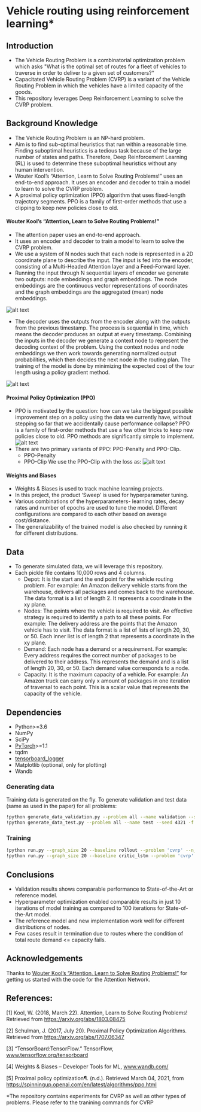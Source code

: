 # Vehicle routing using reinforcement learning*

## Introduction
* The Vehicle Routing Problem is a combinatorial optimization problem which asks "What is the optimal set of routes for a fleet of vehicles to traverse in order to deliver to a given set of customers?“
* Capacitated Vehicle Routing Problem (CVRP) is a variant of the Vehicle Routing Problem in which the vehicles have a limited capacity of the goods.
* This repository leverages Deep Reinforcement Learning to solve the CVRP problem. 


## Background Knowledge
* The Vehicle Routing Problem is an NP-hard problem.
* Aim is to find sub-optimal heuristics that run within a reasonable time. 
Finding suboptimal heuristics is a tedious task because of the large number of states and paths. Therefore, Deep Reinforcement Learning (RL) is used to determine these suboptimal heuristics without any human intervention.
* Wouter Kool’s “Attention, Learn to Solve Routing Problems!”  uses an end-to-end approach. It uses an encoder and decoder to train a model to learn to solve the CVRP problem.
* A proximal policy optimization (PPO) algorithm that uses fixed-length trajectory segments. PPO is a family of first-order methods that use a clipping to keep new policies close to old.

####   Wouter Kool’s “Attention, Learn to Solve Routing Problems!”
* The attention paper uses an end-to-end approach. 
* It uses an encoder and decoder to train a model to learn to solve the CVRP problem. 
* We use a system of N nodes such that each node is represented in a 2D coordinate plane to describe the input. The input is fed into the encoder, consisting of a Multi-Headed Attention layer and a Feed-Forward layer.
* Running the input through N sequential layers of encoder we generate two outputs: node embeddings and graph embeddings. The node embeddings are the continuous vector representations of coordinates and the graph embeddings are the aggregated (mean) node embeddings.

![alt text](https://github.com/theresearchai/vehicle_routing_rl_2/blob/main/images/encoder.png)
* The decoder uses the outputs from the encoder along with the outputs from the previous timestamp. The process is sequential in time, which means the decoder produces an output at every timestamp. Combining the inputs in the decoder we generate a context node to represent the decoding context of the problem. Using the context nodes and node embeddings we then work towards generating normalized output probabilities, which then decides the next node in the routing plan. The training of the model is done by minimizing the expected cost of the tour length using a policy gradient method.

![alt text](https://github.com/theresearchai/vehicle_routing_rl_2/blob/main/images/decoder.png)


#### Proximal Policy Optimization (PPO)
* PPO is motivated by the question: how can we take the biggest possible improvement step on a policy using the data we currently have, without stepping so far that we accidentally cause performance collapse? PPO is a family of first-order methods that use a few other tricks to keep new policies close to old. PPO methods are significantly simple to implement.
![alt text](https://github.com/theresearchai/vehicle_routing_rl_2/blob/main/images/ppo.PNG)
* There are two primary variants of PPO: PPO-Penalty and PPO-Clip.
    * PPO-Penalty
    * PPO-Clip
We use the PPO-Clip with the loss as:
![alt text](https://github.com/theresearchai/vehicle_routing_rl_2/blob/main/images/ppo%20loss.png)

#### Weights and Biases
* Weights & Biases is used to track machine learning projects.
* In this project, the product ‘Sweep’ is used for hyperparameter tuning.
* Various combinations of the hyperparameters- learning rates, decay rates and number of epochs are used to tune the model. Different configurations are compared to each other based on average cost/distance.
* The generalizability of the trained model is also checked by running it for different distributions.



## Data
* To generate simulated data, we will leverage this repository.
* Each pickle file contains 10,000 rows and 4 columns.
    * Depot: It is the start and the end point for the vehicle routing problem. For example: An Amazon delivery vehicle starts from the warehouse, delivers all packages and comes back to the warehouse. The data format is a list of length 2. It represents a coordinate in the xy plane.
    * Nodes: The points where the vehicle is required to visit. An effective strategy is required to identify a path to all these points. For example: The delivery address are the points that the Amazon vehicle has to visit. The data format is a list of lists of length 20, 30, or 50. Each inner list is of length 2 that represents a coordinate in the xy plane.
    * Demand: Each node has a demand or a requirement. For example: Every address requires the correct number of packages to be delivered to their address. This represents the demand and is a list of length 20, 30, or 50. Each demand value corresponds to a node.
    * Capacity: It is the maximum capacity of a vehicle. For example: An Amazon truck can carry only x amount of packages in one iteration of traversal to each point. This is a scalar value that represents the capacity of the vehicle.

## Dependencies

* Python>=3.6
* NumPy
* SciPy
* [PyTorch](http://pytorch.org/)>=1.1
* tqdm
* [tensorboard_logger](https://github.com/TeamHG-Memex/tensorboard_logger)
* Matplotlib (optional, only for plotting)
* Wandb

### Generating data

Training data is generated on the fly. To generate validation and test data (same as used in the paper) for all problems:
```bash
!python generate_data_validation.py --problem all --name validation --seed 4321 -f
!python generate_data_test.py --problem all --name test --seed 4321 -f
```
### Training

```bash
!python run.py --graph_size 20 --baseline rollout --problem 'cvrp' --n_epoch 10 --epoch_size 1280000 #for PPO reinforce
!python run.py --graph_size 20 --baseline critic_lstm --problem 'cvrp' --n_epoch 10 --epoch_size 1280000 # for PPO LSTM
```

## Conclusions
* Validation results shows comparable performance to State-of-the-Art or reference model.
* Hyperparameter optimization enabled comparable results in just 10 iterations of model training as compared to 100 iterations for State-of-the-Art model.
* The reference model and new implementation work well for different distributions of nodes.
* Few cases result in termination due to routes where the condition of total route demand <= capacity fails.


## Acknowledgements
Thanks to [Wouter Kool’s “Attention, Learn to Solve Routing Problems!”](https://github.com/wouterkool/attention-learn-to-route) for getting us started with the code for the Attention Network.

## References:
   [1] Kool, W. (2018, March 22). Attention, Learn to Solve Routing Problems! Retrieved from https://arxiv.org/abs/1803.08475
   
   [2] Schulman, J. (2017, July 20). Proximal Policy Optimization Algorithms. Retrieved from https://arxiv.org/abs/1707.06347
   
   [3] “TensorBoard:TensorFlow.” TensorFlow, www.tensorflow.org/tensorboard
   
   [4] Weights & Biases – Developer Tools for ML, www.wandb.com/
   
   [5] Proximal policy optimization¶. (n.d.). Retrieved March 04, 2021, from https://spinningup.openai.com/en/latest/algorithms/ppo.html
   
   
*The repository contains experiments for CVRP as well as other types of problems. Please refer to the tranining commands for CVRP
